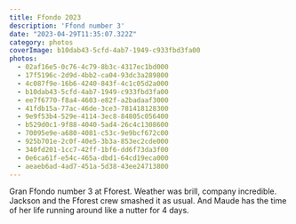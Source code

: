 ```yaml
---
title: Ffondo 2023
description: 'Ffond number 3'
date: "2023-04-29T11:35:07.322Z"
category: photos
coverImage: b10dab43-5cfd-4ab7-1949-c933fbd3fa00
photos:
  - 02af16e5-0c76-4c79-8b3c-4317ec1bd000
  - 17f5196c-2d9d-4bb2-ca04-93dc3a289800
  - 4c087f9e-16b6-4240-843f-4c1c05d2a000
  - b10dab43-5cfd-4ab7-1949-c933fbd3fa00
  - ee7f6770-f8a4-4603-e82f-a2badaaf3000
  - 41fdb15a-77ac-46de-3ce3-781418128300
  - 9e9f53b4-529e-4114-3ec8-84805c056400
  - b529d0c1-9f88-4040-5ad4-26c4c1308600
  - 70095e9e-a680-4081-c53c-9e9bcf672c00
  - 925b701e-2c0f-40e5-3b3a-853ec2cde000
  - 340fd201-1cc7-42ff-1bf6-dd6f73da3f00
  - 0e6ca61f-e54c-465a-dbd1-64cd19eca000
  - aeaeb6ad-4ad7-451a-5d38-43ee24713800
---
```


Gran Ffondo number 3 at Fforest. Weather was brill, company incredible. Jackson and the Fforest crew smashed it as usual. And Maude has the time of her life running around like a nutter for 4 days.
